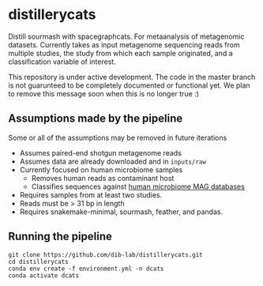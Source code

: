 # distillerycats
Distill sourmash with spacegraphcats.
For metaanalysis of metagenomic datasets.
Currently takes as input metagenome sequencing reads from multiple studies, the study from which each sample originated, and a classification variable of interest. 

This repository is under active development. 
The code in the master branch is not guarunteed to be completely documented or functional yet. 
We plan to remove this message soon when this is no longer true :)

## Assumptions made by the pipeline

Some or all of the assumptions may be removed in future iterations

+ Assumes paired-end shotgun metagenome reads
+ Assumes data are already downloaded and in `inputs/raw`
+ Currently focused on human microbiome samples
  + Removes human reads as contaminant host
  + Classifies sequences against [human microbiome MAG databases](https://osf.io/hza89/)
+ Requires samples from at least two studies.
+ Reads must be > 31 bp in length
+ Requires snakemake-minimal, sourmash, feather, and pandas.

## Running the pipeline
```
git clone https://github.com/dib-lab/distillerycats.git
cd distillerycats
conda env create -f environment.yml -n dcats
conda activate dcats
```
